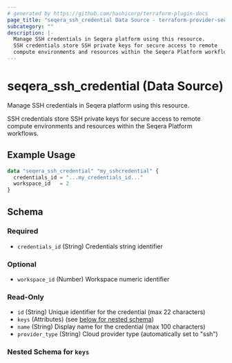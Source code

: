 ```yaml
---
# generated by https://github.com/hashicorp/terraform-plugin-docs
page_title: "seqera_ssh_credential Data Source - terraform-provider-seqera"
subcategory: ""
description: |-
  Manage SSH credentials in Seqera platform using this resource.
  SSH credentials store SSH private keys for secure access to remote
  compute environments and resources within the Seqera Platform workflows.
---
```


# seqera_ssh_credential (Data Source)

Manage SSH credentials in Seqera platform using this resource.

SSH credentials store SSH private keys for secure access to remote
compute environments and resources within the Seqera Platform workflows.

## Example Usage

```terraform
data "seqera_ssh_credential" "my_sshcredential" {
  credentials_id = "...my_credentials_id..."
  workspace_id   = 2
}
```

<!-- schema generated by tfplugindocs -->
## Schema

### Required

- `credentials_id` (String) Credentials string identifier

### Optional

- `workspace_id` (Number) Workspace numeric identifier

### Read-Only

- `id` (String) Unique identifier for the credential (max 22 characters)
- `keys` (Attributes) (see [below for nested schema](#nestedatt--keys))
- `name` (String) Display name for the credential (max 100 characters)
- `provider_type` (String) Cloud provider type (automatically set to "ssh")

<a id="nestedatt--keys"></a>
### Nested Schema for `keys`
